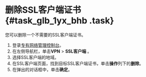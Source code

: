 # 删除SSL客户端证书 {#task_glb_1yx_bhb .task}

您可以删除一个不需要的SSL客户端证书。

1.   登录[专有网络管理控制台](https://vpcnext.console.aliyun.com/nat/)。 
2.   在左侧导航栏，单击**VPN** \> **SSL客户端** 。 
3.   选择SSL客户端的地域。 
4.   在SSL客户端页面，找到目标SSL客户端证书，单击**操作**列下的**删除**。 
5.   在弹出的对话框中，单击**确定**。 

